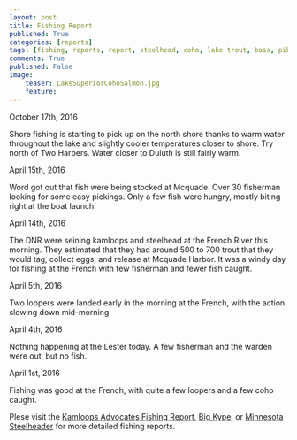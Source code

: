 ```yaml
---
layout: post
title: Fishing Report
published: True
categories: [reports]
tags: [fishing, reports, report, steelhead, coho, lake trout, bass, pike, walleye, perch, crappie]
comments: True
published: False
image:
    teaser: LakeSuperiorCohoSalmon.jpg
    feature:
---
```


October 17th, 2016

Shore fishing is starting to pick up on the north shore thanks to warm water throughout the lake and slightly cooler temperatures closer to shore. Try north of Two Harbers. Water closer to Duluth is still fairly warm.

April 15th, 2016

Word got out that fish were being stocked at Mcquade. Over 30 fisherman looking for some easy pickings. Only a few fish were hungry, mostly biting right at the boat launch.

April 14th, 2016

The DNR were seining kamloops and steelhead at the French River this morning. They estimated that they had around 500 to 700 trout that they would tag, collect eggs, and release at Mcquade Harbor.
It was a windy day for fishing at the French with few fisherman and fewer fish caught.

April 5th, 2016

Two loopers were landed early in the morning at the French, with the action slowing down mid-morning.

April 4th, 2016

Nothing happening at the Lester today. A few fisherman and the warden were out, but no fish.

April 1st, 2016

Fishing was good at the French, with quite a few loopers and a few coho caught.

Plese visit the [Kamloops Advocates Fishing Report](http://www.kamloopsadvocates.org/fishing-reports.html), [Big Kype](http://bigkype.com), or [Minnesota Steelheader](http://minnesotasteelheader.blogspot.com/) for more detailed fishing reports.
